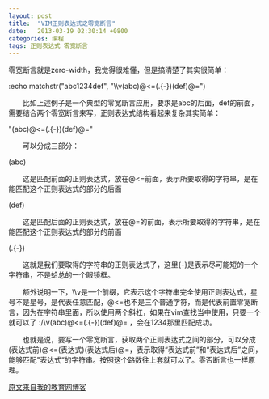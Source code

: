 ```yaml
---
layout: post
title:  "VIM正则表达式之零宽断言"
date:   2013-03-19 02:30:14 +0800
categories: 编程
tags: 正则表达式 零宽断言
---
```


零宽断言就是zero-width，我觉得很难懂，但是搞清楚了其实很简单：

:echo matchstr("abc1234def", "\\\\v(abc)@<=(.{-})(def)@=") 

　　比如上述例子是一个典型的零宽断言应用，要求是abc的后面，def的前面，需要结合两个零宽断言来写，正则表达式结构看起来复杂其实简单：
 <!-- more -->

"(abc)@<=(.{-})(def)@="

　　可以分成三部分：

(abc)

　　这是匹配前面的正则表达式，放在@<=前面，表示所要取得的字符串，是在能匹配这个正则表达式的部分的后面

(def) 

　　这是匹配后面的正则表达式，放在@=的前面，表示所要取得的字符串，是在能匹配这个正则表达式的部分的前面

(.{-}) 

　　这就是我们要取得的字符串的正则表达式了，这里{-}是表示尽可能短的一个字符串，不是蛤总的一个眼镜框。

　　额外说明一下，\\\\v是一个前缀，它表示这个字符串完全使用正则表达式，星号不是星号，是代表任意匹配，@<=也不是三个普通字符，而是代表前置零宽断言，因为在字符串里面，所以使用两个斜杠，如果在vim查找当中使用，只要一个就可以了 :/\\v(abc)@<=(.{-})(def)@= ，会在1234那里匹配成功。

　　也就是说，要写一个零宽断言，获取两个正则表达式之间的部分，可以分成 (表达式前)@<=(表达式)(表达式后)@=，表示取得“表达式前”和“表达式后”之间，能够匹配"表达式“的字符串。按照这个路数往上套就可以了。零否断言也一样原理。

[原文来自我的教育网博客][原文来自我的教育网博客]

[原文来自我的教育网博客]:http://teacher.edu.cn/pc/article/201303/578901.html
